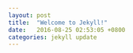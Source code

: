 ```yaml
---
layout: post
title:  "Welcome to Jekyll!"
date:   2016-08-25 02:53:05 +0800
categories: jekyll update
---
```

#
